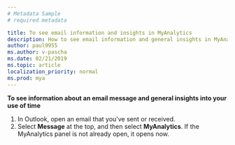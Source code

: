 ```yaml
---
# Metadata Sample
# required metadata

title: To see email information and insights in MyAnalytics
description: How to see email information and general insights in MyAnalytics 
author: paul9955
ms.author: v-pascha
ms.date: 02/21/2019
ms.topic: article
localization_priority: normal 
ms.prod: mya
---
```


**To see information about an email message and general insights into your use of time**

1. In Outlook, open an email that you've sent or received.
2. Select **Message** at the top, and then select **MyAnalytics**. If the MyAnalytics panel is not already open, it opens now.